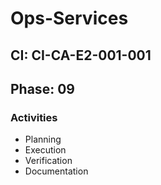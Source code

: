 # Ops-Services

## CI: CI-CA-E2-001-001
## Phase: 09

### Activities
- Planning
- Execution
- Verification
- Documentation
